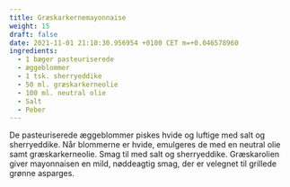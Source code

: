 ```yaml
---
title: Græskarkernemayonnaise
weight: 15
draft: false
date: 2021-11-01 21:10:30.956954 +0100 CET m=+0.046578960
ingredients:
  - 1 bæger pasteuriserede
  - æggeblommer
  - 1 tsk. sherryeddike
  - 50 ml. græskarkerneolie
  - 100 ml. neutral olie
  - Salt
  - Peber
---
```




De pasteuriserede æggeblommer piskes hvide og luftige med salt og
sherryeddike. Når blommerne er hvide, emulgeres de med en neutral olie
samt græskarkerneolie. Smag til med salt og sherryeddike. Græskarolien
giver mayonnaisen en mild, nøddeagtig smag, der er velegnet til grillede
grønne asparges.


